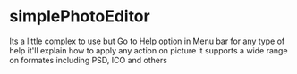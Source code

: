 # simplePhotoEditor

Its a little complex to use but Go to Help option in Menu bar for any type of help it'll explain how to apply any action on picture
it supports a wide range on formates including PSD, ICO and others
